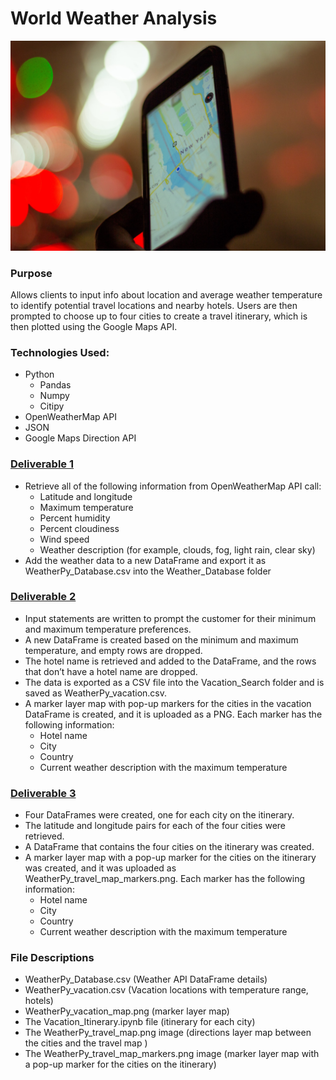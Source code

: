 # World Weather Analysis
![](/Resources/map.jpg?raw=true=250x250)
### Purpose
Allows clients to input info about location and average weather temperature to identify potential travel locations and nearby hotels. Users are then prompted to choose up to four cities to create a travel itinerary, which is then plotted using the Google Maps API. 

### Technologies Used: 
- Python
    - Pandas
    - Numpy
    - Citipy
- OpenWeatherMap API
- JSON
- Google Maps Direction API

### [Deliverable 1](/Weather_Database/Weather_Database.ipynb)
- Retrieve all of the following information from OpenWeatherMap API call:
    - Latitude and longitude
    - Maximum temperature
    - Percent humidity
    - Percent cloudiness
    - Wind speed
    - Weather description (for example, clouds, fog, light rain, clear sky)
- Add the weather data to a new DataFrame and export it as WeatherPy_Database.csv into the Weather_Database folder 


### [Deliverable 2](/Vacation_Search/Vacation_Search.ipynb)
- Input statements are written to prompt the customer for their minimum and maximum temperature preferences.
- A new DataFrame is created based on the minimum and maximum temperature, and empty rows are dropped.
- The hotel name is retrieved and added to the DataFrame, and the rows that don’t have a hotel name are dropped. 
- The data is exported as a CSV file into the Vacation_Search folder and is saved as WeatherPy_vacation.csv.
- A marker layer map with pop-up markers for the cities in the vacation DataFrame is created, and it is uploaded as a PNG. Each marker has the following information:
    - Hotel name
    - City
    - Country
    - Current weather description with the maximum temperature

### [Deliverable 3](/Vacation_Itinerary/Vacation_Itinerary.ipynb)
- Four DataFrames were created, one for each city on the itinerary.
- The latitude and longitude pairs for each of the four cities were retrieved.
- A DataFrame that contains the four cities on the itinerary was created.
- A marker layer map with a pop-up marker for the cities on the itinerary was created, and it was uploaded as WeatherPy_travel_map_markers.png. Each marker has the following information:
    - Hotel name
    - City
    - Country
    - Current weather description with the maximum temperature


### File Descriptions
- WeatherPy_Database.csv (Weather API DataFrame details)
- WeatherPy_vacation.csv (Vacation locations with temperature range, hotels)
- WeatherPy_vacation_map.png (marker layer map)
- The Vacation_Itinerary.ipynb file (itinerary for each city) 
- The WeatherPy_travel_map.png image (directions layer map between the cities and the travel map )
- The WeatherPy_travel_map_markers.png image (marker layer map with a pop-up marker for the cities on the itinerary)
